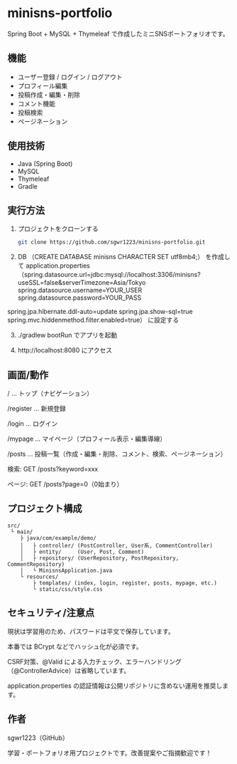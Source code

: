 # minisns-portfolio

Spring Boot + MySQL + Thymeleaf で作成したミニSNSポートフォリオです。

## 機能
- ユーザー登録 / ログイン / ログアウト
- プロフィール編集
- 投稿作成・編集・削除
- コメント機能
- 投稿検索
- ページネーション

## 使用技術
- Java (Spring Boot)
- MySQL
- Thymeleaf
- Gradle

## 実行方法
1. プロジェクトをクローンする  
   ```bash
   git clone https://github.com/sgwr1223/minisns-portfolio.git

2. DB
（CREATE DATABASE minisns CHARACTER SET utf8mb4;）
を作成して
 application.properties
（spring.datasource.url=jdbc:mysql://localhost:3306/minisns?useSSL=false&serverTimezone=Asia/Tokyo
spring.datasource.username=YOUR_USER
spring.datasource.password=YOUR_PASS

spring.jpa.hibernate.ddl-auto=update
spring.jpa.show-sql=true
spring.mvc.hiddenmethod.filter.enabled=true） に設定する

3. ./gradlew bootRun でアプリを起動

4. http://localhost:8080 にアクセス

## 画面/動作

/ … トップ（ナビゲーション）

/register … 新規登録

/login … ログイン

/mypage … マイページ（プロフィール表示・編集導線）

/posts … 投稿一覧（作成・編集・削除、コメント、検索、ページネーション）

検索: GET /posts?keyword=xxx

ページ: GET /posts?page=0（0始まり）

## プロジェクト構成
```
src/
 └ main/
    ├ java/com/example/demo/
    │   ├ controller/ (PostController, User系, CommentController)
    │   ├ entity/     (User, Post, Comment)
    │   ├ repository/ (UserRepository, PostRepository, CommentRepository)
    │   └ MinisnsApplication.java
    └ resources/
        ├ templates/ (index, login, register, posts, mypage, etc.)
        └ static/css/style.css
```

## セキュリティ/注意点
現状は学習用のため、パスワードは平文で保存しています。

本番では BCrypt などでハッシュ化が必須です。

CSRF対策、@Valid による入力チェック、エラーハンドリング（@ControllerAdvice）は省略しています。

application.properties の認証情報は公開リポジトリに含めない運用を推奨します。

## 作者
sgwr1223（GitHub）

学習・ポートフォリオ用プロジェクトです。改善提案やご指摘歓迎です！
